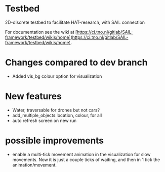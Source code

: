 # Testbed

2D-discrete testbed to facilitate HAT-research, with SAIL connection

For documentation see the wiki at [https://ci.tno.nl/gitlab/SAIL-framework/testbed/wikis/home](https://ci.tno.nl/gitlab/SAIL-framework/testbed/wikis/home).


# Changes compared to dev branch
- Added vis_bg colour option for visualization


# New features
- Water, traversable for drones but not cars?
- add_multiple_objects location, colour, for all
- auto refresh screen on new run

# possible improvements
- enable a multi-tick movement animation in the visualization for slow movements. Now it is just a couple ticks of waiting, and then in 1 tick the animation/movement.
